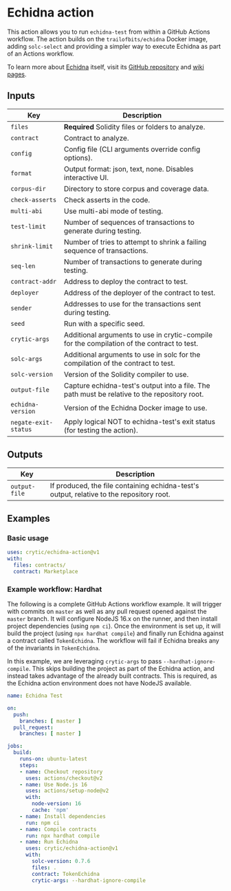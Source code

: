 # Echidna action

This action allows you to run `echidna-test` from within a GitHub Actions
workflow. The action builds on the `trailofbits/echidna` Docker image, adding
`solc-select` and providing a simpler way to execute Echidna as part of an
Actions workflow.

To learn more about [Echidna](https://github.com/crytic/echidna) itself, visit
its [GitHub repository](https://github.com/crytic/echidna) and [wiki
pages](https://github.com/crytic/echidna/wiki).

## Inputs

| Key                  | Description
|----------------------|------------
| `files`              | **Required** Solidity files or folders to analyze.
| `contract`           | Contract to analyze.
| `config`             | Config file (CLI arguments override config options).
| `format`             | Output format: json, text, none. Disables interactive UI.
| `corpus-dir`         | Directory to store corpus and coverage data.
| `check-asserts`      | Check asserts in the code.
| `multi-abi`          | Use multi-abi mode of testing.
| `test-limit`         | Number of sequences of transactions to generate during testing.
| `shrink-limit`       | Number of tries to attempt to shrink a failing sequence of transactions.
| `seq-len`            | Number of transactions to generate during testing.
| `contract-addr`      | Address to deploy the contract to test.
| `deployer`           | Address of the deployer of the contract to test.
| `sender`             | Addresses to use for the transactions sent during testing.
| `seed`               | Run with a specific seed.
| `crytic-args`        | Additional arguments to use in crytic-compile for the compilation of the contract to test.
| `solc-args`          | Additional arguments to use in solc for the compilation of the contract to test.
| `solc-version`       | Version of the Solidity compiler to use.
| `output-file`        | Capture echidna-test's output into a file. The path must be relative to the repository root.
| `echidna-version`    | Version of the Echidna Docker image to use.
| `negate-exit-status` | Apply logical NOT to echidna-test's exit status (for testing the action).

## Outputs

| Key           | Description
|---------------|------------
| `output-file` | If produced, the file containing echidna-test's output, relative to the repository root.

## Examples

### Basic usage

```yaml
uses: crytic/echidna-action@v1
with:
  files: contracts/
  contract: Marketplace
```

### Example workflow: Hardhat

The following is a complete GitHub Actions workflow example. It will trigger
with commits on `master` as well as any pull request opened against the `master`
branch. It will configure NodeJS 16.x on the runner, and then install project
dependencies (using `npm ci`). Once the environment is set up, it will build the
project (using `npx hardhat compile`) and finally run Echidna against a contract
called `TokenEchidna`. The workflow will fail if Echidna breaks any of the
invariants in `TokenEchidna`.

In this example, we are leveraging `crytic-args` to pass
`--hardhat-ignore-compile`. This skips building the project as part of the
Echidna action, and instead takes advantage of the already built contracts. This
is required, as the Echidna action environment does not have NodeJS available.

```yaml
name: Echidna Test

on:
  push:
    branches: [ master ]
  pull_request:
    branches: [ master ]

jobs:
  build:
    runs-on: ubuntu-latest
    steps:
    - name: Checkout repository
      uses: actions/checkout@v2
    - name: Use Node.js 16
      uses: actions/setup-node@v2
      with:
        node-version: 16
        cache: 'npm'
    - name: Install dependencies
      run: npm ci
    - name: Compile contracts
      run: npx hardhat compile
    - name: Run Echidna
      uses: crytic/echidna-action@v1
      with:
        solc-version: 0.7.6
        files: .
        contract: TokenEchidna
        crytic-args: --hardhat-ignore-compile
```
